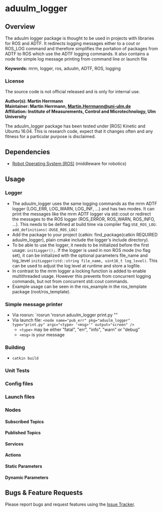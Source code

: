 # aduulm_logger

## Overview

The aduulm logger package is thought to be used in projects with libraries for ROS and ADTF. It redirects logging messages either to a cout or ROS_LOG command and therefore simplifies the portation of packages from ADTF to ROS which use the ADTF logging commands. It also contains a node for simple log message printing from command line or launch file

**Keywords:** mrm, logger, ros, aduulm, ADTF, ROS, logging


### License

The source code is not official released and is only for internal use.

**Author(s): Martin Herrmann   
Maintainer:  Martin Herrmann,  Martin.Herrmann@uni-ulm.de  
Affiliation: Institute of Measurements, Control and Microtechnology, Ulm University**

The aduulm_logger package has been tested under [ROS] Kinetic and Ubuntu 16.04. 
This is research code, expect that it changes often and any fitness for a particular purpose is disclaimed.


## Dependencies

* [Robot Operating System (ROS)](http://wiki.ros.org) (middleware for robotics)


## Usage
### Logger
* The aduulm_logger uses the same logging commands as the mrm ADTF logger (LOG_ERR, LOG_WARN, LOG_INF, ...) and has two modes. It can print the messages like the mrm ADTF logger via std::cout or redirect the messages to the ROS logger (ROS_ERROR, ROS_WARN, ROS_INFO, ...). This needs to be defined at build time via compiler flag `USE_ROS_LOG`:
`add_definitions(-DUSE_ROS_LOG)`
* Add the package to your project (catkin: find_package(catkin REQUIRED aduulm_logger), plain cmake include the logger's include directory).
* To be able to use the logger, it needs to be initialized before the first usage: `initLogger();`. If the logger is used in non ROS mode (no flag set), it can be initialized with the optional parameters file_name and log_level `initLogger(std::string file_name, uint16_t log_level)`. This can be used to adjust the log level at runtime and store a logfile.
* In contrast to the mrm logger a locking function is added to enable multithreaded usage. However this prevents from concurrent logging commands, but not from concurrent std::cout commands.
* Example usage can be seen in the ros_example in the ros_template package (root/ros_template).
### Simple message printer
* Via rosrun: `rosrun 'rosrun aduulm_logger print.py <type> "<msg>"
* Via launch file: `<node name="pub_err" pkg="aduulm_logger" type="print.py" args="<type> '<msg>'" output="screen" />`
    * `<type>` may be either "fatal", "err", "info", "warn" or "debug"
    * `<msg>` is your message

### Building
* `catkin build`

### Unit Tests

### Config files

### Launch files

### Nodes

#### Subscribed Topics

#### Published Topics

#### Services

#### Actions

#### Static Parameters

#### Dynamic Parameters

## Bugs & Feature Requests

Please report bugs and request features using the [Issue Tracker](https://mrm-130.e-technik.uni-ulm.de/herrmann/mrm_ros_template/issues).



